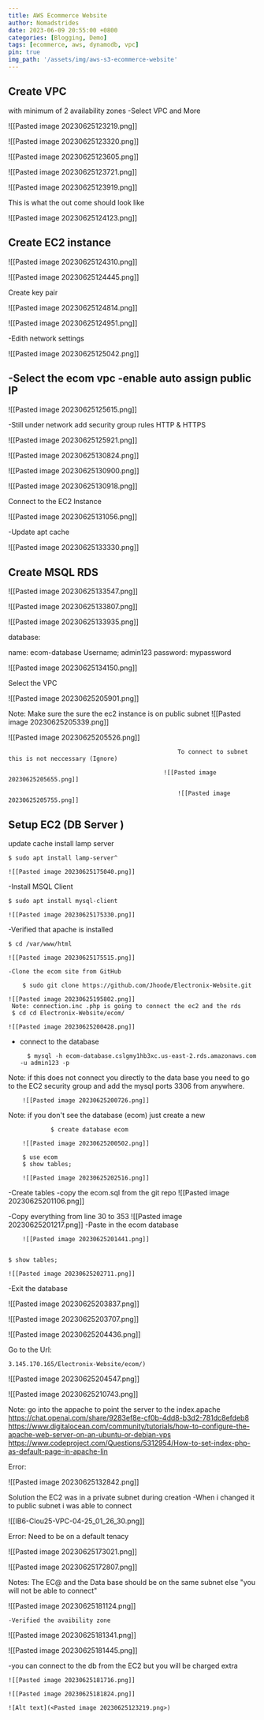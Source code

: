 ```yaml
---
title: AWS Ecommerce Website
author: Nomadstrides
date: 2023-06-09 20:55:00 +0800
categories: [Blogging, Demo]
tags: [ecommerce, aws, dynamodb, vpc]
pin: true
img_path: '/assets/img/aws-s3-ecommerce-website'
---
```


Create VPC 
--
with minimum of 2 availability zones
-Select VPC and More

![[Pasted image 20230625123219.png]]

![[Pasted image 20230625123320.png]]

![[Pasted image 20230625123605.png]]

![[Pasted image 20230625123721.png]]

![[Pasted image 20230625123919.png]]

This is what the out come should look like

![[Pasted image 20230625124123.png]]

Create EC2 instance
--

![[Pasted image 20230625124310.png]]

![[Pasted image 20230625124445.png]]

Create key pair

![[Pasted image 20230625124814.png]]

![[Pasted image 20230625124951.png]]

-Edith network settings

![[Pasted image 20230625125042.png]]

-Select the ecom vpc
-enable auto assign public IP
-
![[Pasted image 20230625125615.png]]

-Still under network add security group rules
HTTP & HTTPS

![[Pasted image 20230625125921.png]]

![[Pasted image 20230625130824.png]]

![[Pasted image 20230625130900.png]]

![[Pasted image 20230625130918.png]]

Connect to the EC2 Instance

![[Pasted image 20230625131056.png]]

-Update apt cache

![[Pasted image 20230625133330.png]]

Create MSQL RDS
--

![[Pasted image 20230625133547.png]]

![[Pasted image 20230625133807.png]]

![[Pasted image 20230625133935.png]]

database:

name: ecom-database
Username; admin123
password: mypassword

![[Pasted image 20230625134150.png]]

Select the VPC

![[Pasted image 20230625205901.png]]

Note: Make sure the sure the ec2 instance  is on public subnet
![[Pasted image 20230625205339.png]]

![[Pasted image 20230625205526.png]]

													To connect to subnet this is not neccessary (Ignore)

												![[Pasted image 20230625205655.png]]

													![[Pasted image 20230625205755.png]]

	
Setup EC2 (DB Server )
--

update cache
install lamp server

	$ sudo apt install lamp-server^
	
	![[Pasted image 20230625175040.png]]

-Install MSQL Client

	$ sudo apt install mysql-client
	
	![[Pasted image 20230625175330.png]]

-Verified that apache is installed

	$ cd /var/www/html
	
	![[Pasted image 20230625175515.png]]

	-Clone the ecom site from GitHub
		
		$ sudo git clone https://github.com/Jhoode/Electronix-Website.git

	![[Pasted image 20230625195802.png]]
	 Note: connection.inc .php is going to connect the ec2 and the rds
	 $ cd cd Electronix-Website/ecom/
	 
	![[Pasted image 20230625200428.png]]


- connect to the database
	
	
		$ mysql -h ecom-database.cslgmy1hb3xc.us-east-2.rds.amazonaws.com -u admin123 -p
Note: if this does not connect you directly to the data base you need to go to the EC2 security group and add the mysql ports 3306 from anywhere.
	
		![[Pasted image 20230625200726.png]]
Note: if you don't see the database (ecom) just create a new

				$ create database ecom
				
		![[Pasted image 20230625200502.png]]
		
		$ use ecom
		$ show tables;

		![[Pasted image 20230625202516.png]]
		
-Create tables 
	-copy the ecom.sql from the git repo
	![[Pasted image 20230625201106.png]]

-Copy everything from line 30 to 353
	 ![[Pasted image 20230625201217.png]]
-Paste in the ecom database 
		
		![[Pasted image 20230625201441.png]]
		

	$ show tables;
	
	![[Pasted image 20230625202711.png]]
-Exit the database


![[Pasted image 20230625203837.png]]


![[Pasted image 20230625203707.png]]

![[Pasted image 20230625204436.png]]

Go to the Url: 

	3.145.170.165/Electronix-Website/ecom/)
	
![[Pasted image 20230625204547.png]]


![[Pasted image 20230625210743.png]]



Note: go into the appache to point the server to the index.apache
https://chat.openai.com/share/9283ef8e-cf0b-4dd8-b3d2-781dc8efdeb8
https://www.digitalocean.com/community/tutorials/how-to-configure-the-apache-web-server-on-an-ubuntu-or-debian-vps
https://www.codeproject.com/Questions/5312954/How-to-set-index-php-as-default-page-in-apache-lin

Error:

![[Pasted image 20230625132842.png]]

Solution the EC2 was in a private subnet during creation
-When i changed it to public subnet i was able to connect

![[IB6-Clou25-VPC-04-25_01_26_30.png]]


Error: Need to be on a default tenacy

![[Pasted image 20230625173021.png]]


![[Pasted image 20230625172807.png]]


Notes: The EC@ and the Data base should be on the same subnet else "you will not be able to connect" 

![[Pasted image 20230625181124.png]]

	-Verified the avaibility zone

![[Pasted image 20230625181341.png]]

![[Pasted image 20230625181445.png]]

-you can connect to the db from the EC2 but you will be charged extra

	![[Pasted image 20230625181716.png]]

	![[Pasted image 20230625181824.png]]

	![Alt text](<Pasted image 20230625123219.png>)